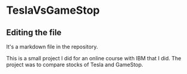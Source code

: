# TeslaVsGameStop

## Editing the file

It's a markdown file in the repository.

This is a small project I did for an online course with IBM that I did. The project was to compare stocks of Tesla and GameStop.
